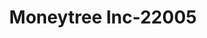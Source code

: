 ---
f_zip-code: 99301
f_state-code: WA
title: Moneytree Inc-22005
f_phone: 509-544-6669
f_city-only: Pasco
f_address: 1406 N 20Th Ave Ste A Pasco
f_location-unique-id: '22005'
slug: moneytree-inc-22005
updated-on: '2024-05-30T13:46:58.046Z'
created-on: '2024-05-30T13:36:59.803Z'
published-on: '2024-05-30T13:54:32.469Z'
f_city-state: cms/city/pasco-wa.md
f_company: cms/company/moneytree-inc.md
f_state: cms/state/washington.md
layout: '[payday-loan].html'
tags: payday-loan
---